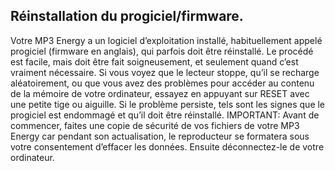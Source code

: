 ## Réinstallation du progiciel/firmware.

Votre MP3 Energy a un logiciel d’exploitation installé, habituellement appelé progiciel (firmware en anglais), qui parfois doit être
réinstallé. Le procédé est facile, mais doit être fait soigneusement, et seulement quand c’est vraiment nécessaire. Si vous voyez que
le lecteur stoppe, qu’il se recharge aléatoirement, ou que vous avez des problèmes pour accéder au contenu de la mémoire de votre
ordinateur, essayez en appuyant sur RESET avec une petite tige ou aiguille. Si le problème persiste, tels sont les signes que le progiciel est
endommagé et qu’il doit être réinstallé.
IMPORTANT: Avant de commencer, faites une copie de sécurité de vos fichiers de votre MP3 Energy car pendant son actualisation, le
reproducteur se formatera sous votre consentement d’effacer les données. Ensuite déconnectez-le de votre ordinateur.
